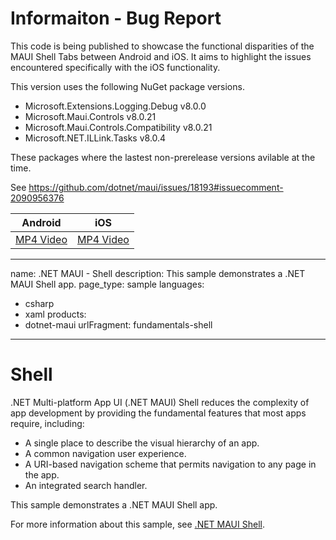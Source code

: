 # Informaiton - Bug Report
This code is being published to showcase the functional disparities of the MAUI Shell Tabs between Android and iOS. It aims to highlight the issues encountered specifically with the iOS functionality.

This version uses the following NuGet package versions.
- Microsoft.Extensions.Logging.Debug v8.0.0
- Microsoft.Maui.Controls v8.0.21
- Microsoft.Maui.Controls.Compatibility v8.0.21
- Microsoft.NET.ILLink.Tasks v8.0.4

These packages where the lastest non-prerelease versions avilable at the time.

See https://github.com/dotnet/maui/issues/18193#issuecomment-2090956376

|  Android  | iOS  |
| :------------: | :------------: |
|  [MP4 Video](https://github.com/vr4guid/Maui-8-Xaminals/blob/main/mp4/MAUI-8-Xaminals-Android.mp4 "MP4 Video") | [MP4 Video](https://github.com/vr4guid/Maui-8-Xaminals/blob/main/mp4/MAUI-8-Xaminals-iOS.mp4 "MP4 Video")  |


---
name: .NET MAUI - Shell
description: This sample demonstrates a .NET MAUI Shell app.
page_type: sample
languages:
- csharp
- xaml
products:
- dotnet-maui
urlFragment: fundamentals-shell
---

# Shell

.NET Multi-platform App UI (.NET MAUI) Shell reduces the complexity of app development by providing the fundamental features that most apps require, including:

- A single place to describe the visual hierarchy of an app.
- A common navigation user experience.
- A URI-based navigation scheme that permits navigation to any page in the app.
- An integrated search handler.

This sample demonstrates a .NET MAUI Shell app.

For more information about this sample, see [.NET MAUI Shell](https://docs.microsoft.com/dotnet/maui/fundamentals/shell/).

